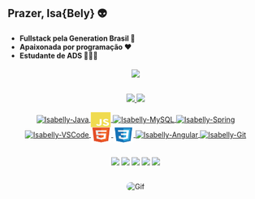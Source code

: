 
   ## Prazer, Isa{Bely}   👽    

<h4>

  - Fullstack pela Generation Brasil 🚀 
  - Apaixonada por programação  ❤
  - Estudante de ADS 👩🏾‍💻 </h4>


<div align="center">
<img src="https://media.giphy.com/media/0TtX2qqpxp3pIafzio/giphy.gif" width="80"> 
</div>

##

 <div align="center">
   
  <a href="https://github.com/isabellylemos">
  <img height="180em" src="https://github-readme-stats.vercel.app/api?username=isabellylemos&theme=slateorange&&include_all_commits=true&count_private=false&hide_border=true"/>
  <img height="180em" src="https://github-readme-stats.vercel.app/api/top-langs/?username=isabellylemos&theme=slateorange&&include_all_commits=true&count_private=false&hide_border=true"/>
</div>
 
<div style="display: inline_block" align="center"><br>
 
 <img align="center" alt="Isabelly-Java" src="https://cdn.jsdelivr.net/gh/devicons/devicon/icons/java/java-original-wordmark.svg" width="50" height="50"/> 
  <img align="center" alt="Isabelly-Js" src="https://raw.githubusercontent.com/devicons/devicon/master/icons/javascript/javascript-plain.svg" width="40" height="30"/>
  <img align="center" alt="Isabelly-MySQL" src="https://icongr.am/devicon/mysql-original.svg?size=128&color=currentColor" width="50" height="40"/>
  <img align="center" alt="Isabelly-Spring" src="https://cdn.jsdelivr.net/gh/devicons/devicon/icons/spring/spring-original-wordmark.svg" width="60" height="50"/> 
  <img align="center" alt="Isabelly-VSCode" src="https://cdn.jsdelivr.net/gh/devicons/devicon/icons/vscode/vscode-original.svg"  width="40" height="30" />
  <img align="center" alt="Isabelly-HTML" src="https://raw.githubusercontent.com/devicons/devicon/master/icons/html5/html5-original.svg" width="40" height="30" />
  <img align="center" alt="Isabelly-CSS" src="https://raw.githubusercontent.com/devicons/devicon/master/icons/css3/css3-original.svg" width="40" height="30" />
  <img align="center" alt="Isabelly-Angular" src="https://icongr.am/devicon/angularjs-original.svg?size=128&color=currentColor" width="45" height="35" />
  <img align="center" alt="Isabelly-Git" src="https://cdn.jsdelivr.net/gh/devicons/devicon/icons/git/git-original-wordmark.svg" width="60" height="50"/>


</div>

 ##

 
<div align="center"> 
  <a href="https://instagram.com/isabellylemoss" target="_blank"><img src="https://img.shields.io/badge/-Instagram-%23E4405F?style=for-the-badge&logo=instagram&logoColor=white" target="_blank"></a>
  <a href="" target="_blank"><img src="https://img.shields.io/badge/Twitch-9146FF?style=for-the-badge&logo=twitch&logoColor=white" target="_blank"></a>
  <a href="https://discord.com/isabellylemos3946" target="_blank"><img src="https://img.shields.io/badge/Discord-7289DA?style=for-the-badge&logo=discord&logoColor=white" target="_blank"></a> 
  <a href = "mailto:isabellylemos.ml@gmail.com"><img src="https://img.shields.io/badge/-Gmail-%23333?style=for-the-badge&logo=gmail&logoColor=white" target="_blank"></a>
  <a href="https://www.linkedin.com/in/isabellylemos/" target="_blank"><img src="https://img.shields.io/badge/-LinkedIn-%230077B5?style=for-the-badge&logo=linkedin&logoColor=white" target="_blank"></a> 
  
</div>

 
 
 ##

<div align="center" > 

<img align="leaft" alt="Gif" height="300" width="1090" style="border-radius:50px;"  src="https://c.tenor.com/YG_Jz4QQFNIAAAAC/pixel-art-room.gif">


</div>
